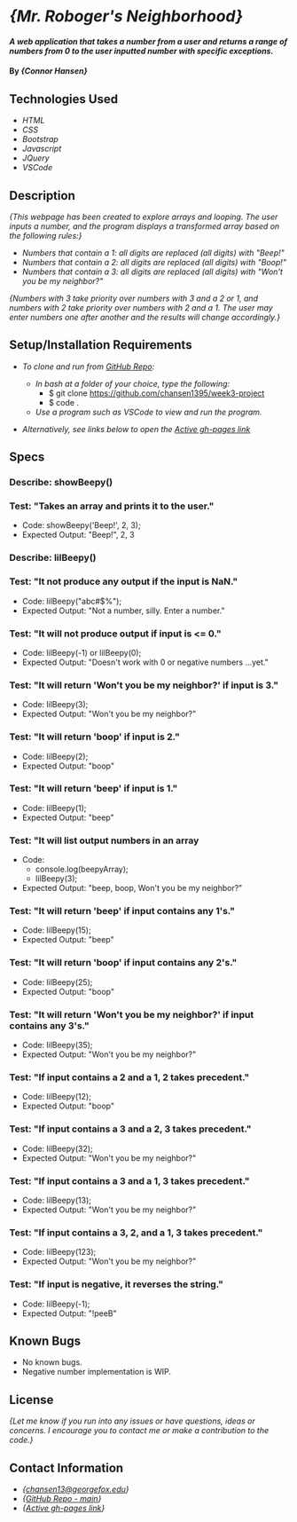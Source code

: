 # _{Mr. Roboger's Neighborhood}_

#### _A web application that takes a number from a user and returns a range of numbers from 0 to the user inputted number with specific exceptions._

#### By _**{Connor Hansen}**_

## Technologies Used

- _HTML_
- _CSS_
- _Bootstrap_
- _Javascript_
- _JQuery_
- _VSCode_

## Description

_{This webpage has been created to explore arrays and looping. The user inputs a number, and the program displays a transformed array based on the following rules:}_
- _Numbers that contain a 1: all digits are replaced (all digits) with "Beep!"_
- _Numbers that contain a 2: all digits are replaced (all digits) with "Boop!"_
- _Numbers that contain a 3: all digits are replaced (all digits) with "Won't you be my neighbor?"_

_{Numbers with 3 take priority over numbers with 3 and a 2 or 1, and numbers with 2 take priority over numbers with 2 and a 1. The user may enter numbers one after another and the results will change accordingly.}_

## Setup/Installation Requirements

- _To clone and run from [GitHub Repo](https://github.com/chansen1395/programming-language-suggester):_

  - _In bash at a folder of your choice, type the following:_
    - $ git clone https://github.com/chansen1395/week3-project
    - $ code .
  - _Use a program such as VSCode to view and run the program._

- _Alternatively, see links below to open the [Active gh-pages link](https://chansen1395.github.io/programming-language-suggester/)_

## Specs

### Describe: showBeepy()

### Test: "Takes an array and prints it to the user."
- Code: showBeepy('Beep!', 2, 3);
- Expected Output: "Beep!", 2, 3


### Describe: lilBeepy()

### Test: "It not produce any output if the input is NaN."
- Code: lilBeepy("abc#$%");
- Expected Output: "Not a number, silly. Enter a number."

### Test: "It will not produce output if input is <= 0."
- Code: lilBeepy(-1) or lilBeepy(0);
- Expected Output: "Doesn't work with 0 or negative numbers ...yet."

### Test: "It will return 'Won't you be my neighbor?' if input is 3."
- Code: lilBeepy(3);
- Expected Output: "Won't you be my neighbor?"

### Test: "It will return 'boop' if input is 2."
- Code: lilBeepy(2);
- Expected Output: "boop"

### Test: "It will return 'beep' if input is 1."
- Code: lilBeepy(1);
- Expected Output: "beep"

### Test: "It will list output numbers in an array
- Code: 
  * console.log(beepyArray);
  * lilBeepy(3);
- Expected Output: "beep, boop, Won't you be my neighbor?"

### Test: "It will return 'beep' if input contains any 1's."
- Code: lilBeepy(15);
- Expected Output: "beep"

### Test: "It will return 'boop' if input contains any 2's."
- Code: lilBeepy(25);
- Expected Output: "boop"

### Test: "It will return 'Won't you be my neighbor?' if input contains any 3's."
- Code: lilBeepy(35);
- Expected Output: "Won't you be my neighbor?"

### Test: "If input contains a 2 and a 1, 2 takes precedent."
- Code: lilBeepy(12);
- Expected Output: "boop"

### Test: "If input contains a 3 and a 2, 3 takes precedent."
- Code: lilBeepy(32);
- Expected Output: "Won't you be my neighbor?"

### Test: "If input contains a 3 and a 1, 3 takes precedent."
- Code: lilBeepy(13);
- Expected Output: "Won't you be my neighbor?"

### Test: "If input contains a 3, 2, and a 1, 3 takes precedent."
- Code: lilBeepy(123);
- Expected Output: "Won't you be my neighbor?"

### Test: "If input is negative, it reverses the string."
- Code: lilBeepy(-1);
- Expected Output: "!peeB"

## Known Bugs

- No known bugs.
- Negative number implementation is WIP.

## License

_{Let me know if you run into any issues or have questions, ideas or concerns. I encourage you to contact me or make a contribution to the code.}_

## Contact Information

- _{<chansen13@georgefox.edu>}_
- _{[GitHub Repo - main](https://github.com/chansen1395/week3-project)}_
- _{[Active gh-pages link](https://chansen1395.github.io/programming-language-suggester/)}_
